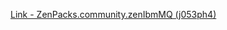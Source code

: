 [Link - ZenPacks.community.zenIbmMQ (j053ph4)](https://github.com/j053ph4/ZenPacks.community.zenIbmMQ)
